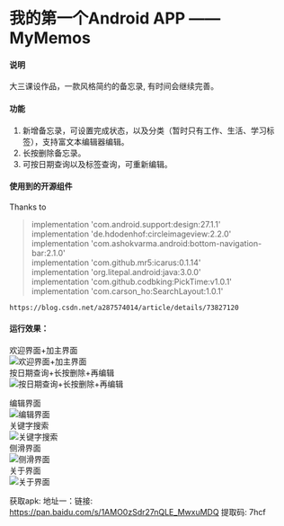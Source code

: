 # 我的第一个Android APP —— MyMemos
 #### 说明
 大三课设作品，一款风格简约的备忘录, 有时间会继续完善。
 #### 功能
 

 1. 新增备忘录，可设置完成状态，以及分类（暂时只有工作、生活、学习标签），支持富文本编辑器编辑。
 2. 长按删除备忘录。
 3. 可按日期查询以及标签查询，可重新编辑。
 #### 使用到的开源组件
 Thanks to
 

> implementation 'com.android.support:design:27.1.1'<br>
    implementation 'de.hdodenhof:circleimageview:2.2.0'<br>
    implementation 'com.ashokvarma.android:bottom-navigation-bar:2.1.0'<br>
    implementation 'com.github.mr5:icarus:0.1.14'<br>
    implementation 'org.litepal.android:java:3.0.0'<br>
    implementation 'com.github.codbking:PickTime:v1.0.1'<br>
    implementation 'com.carson_ho:SearchLayout:1.0.1'<br>
    
    https://blog.csdn.net/a287574014/article/details/73827120

#### 运行效果：
欢迎界面+加主界面</br>
![欢迎界面+加主界面](https://raw.githubusercontent.com/Cqh-i/MyMemos/master/%E8%BF%90%E8%A1%8C%E6%95%88%E6%9E%9C%E5%9B%BE/%E6%AC%A2%E8%BF%8E%E7%95%8C%E9%9D%A2%2B%E5%8A%A0%E4%B8%BB%E7%95%8C%E9%9D%A2.gif)</br>
按日期查询+长按删除+再编辑</br>
![按日期查询+长按删除+再编辑](https://raw.githubusercontent.com/Cqh-i/MyMemos/master/%E8%BF%90%E8%A1%8C%E6%95%88%E6%9E%9C%E5%9B%BE/%E6%8C%89%E6%97%A5%E6%9C%9F%E6%9F%A5%E8%AF%A2%2B%E9%95%BF%E6%8C%89%E5%88%A0%E9%99%A4%2B%E5%86%8D%E7%BC%96%E8%BE%91.gif)</br>

编辑界面</br>
![编辑界面](https://raw.githubusercontent.com/Cqh-i/MyMemos/master/%E8%BF%90%E8%A1%8C%E6%95%88%E6%9E%9C%E5%9B%BE/%E7%BC%96%E8%BE%91%E7%95%8C%E9%9D%A2.gif)</br>
关键字搜索</br>
![关键字搜索](https://raw.githubusercontent.com/Cqh-i/MyMemos/master/%E8%BF%90%E8%A1%8C%E6%95%88%E6%9E%9C%E5%9B%BE/%E5%85%B3%E9%94%AE%E5%AD%97%E6%90%9C%E7%B4%A2.gif)</br>
侧滑界面</br>
![侧滑界面](https://raw.githubusercontent.com/Cqh-i/MyMemos/master/%E8%BF%90%E8%A1%8C%E6%95%88%E6%9E%9C%E5%9B%BE/%E4%BE%A7%E6%BB%91%E7%95%8C%E9%9D%A2.gif)</br>
关于界面</br>
![关于界面](https://raw.githubusercontent.com/Cqh-i/MyMemos/master/%E8%BF%90%E8%A1%8C%E6%95%88%E6%9E%9C%E5%9B%BE/%E5%85%B3%E4%BA%8E%E7%95%8C%E9%9D%A2.gif)</br>

获取apk:
地址一：链接: https://pan.baidu.com/s/1AMO0zSdr27nQLE_MwxuMDQ 提取码: 7hcf 
